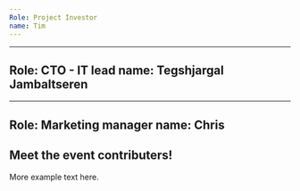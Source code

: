 ```yaml
---
Role: Project Investor
name: Tim
---
```

---
Role: CTO - IT lead
name: Tegshjargal Jambaltseren
---
---
Role: Marketing manager
name: Chris
---
## Meet the event contributers!

More example text here.
